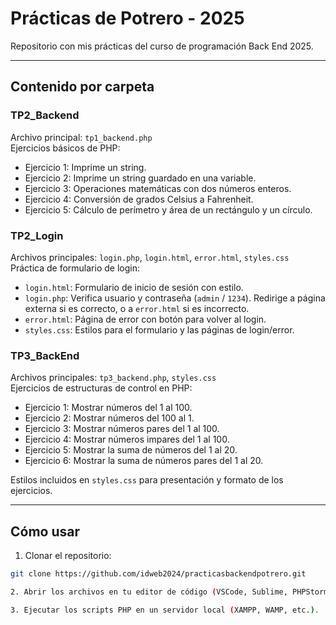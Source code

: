 # Prácticas de Potrero - 2025

Repositorio con mis prácticas del curso de programación Back End 2025.

---

## Contenido por carpeta

### TP2_Backend
Archivo principal: `tp1_backend.php`  
Ejercicios básicos de PHP:
- Ejercicio 1: Imprime un string.
- Ejercicio 2: Imprime un string guardado en una variable.
- Ejercicio 3: Operaciones matemáticas con dos números enteros.
- Ejercicio 4: Conversión de grados Celsius a Fahrenheit.
- Ejercicio 5: Cálculo de perímetro y área de un rectángulo y un círculo.

### TP2_Login
Archivos principales: `login.php`, `login.html`, `error.html`, `styles.css`  
Práctica de formulario de login:
- `login.html`: Formulario de inicio de sesión con estilo.
- `login.php`: Verifica usuario y contraseña (`admin` / `1234`). Redirige a página externa si es correcto, o a `error.html` si es incorrecto.
- `error.html`: Página de error con botón para volver al login.
- `styles.css`: Estilos para el formulario y las páginas de login/error.

### TP3_BackEnd
Archivos principales: `tp3_backend.php`, `styles.css`  
Ejercicios de estructuras de control en PHP:
- Ejercicio 1: Mostrar números del 1 al 100.
- Ejercicio 2: Mostrar números del 100 al 1.
- Ejercicio 3: Mostrar números pares del 1 al 100.
- Ejercicio 4: Mostrar números impares del 1 al 100.
- Ejercicio 5: Mostrar la suma de números del 1 al 20.
- Ejercicio 6: Mostrar la suma de números pares del 1 al 20.

Estilos incluidos en `styles.css` para presentación y formato de los ejercicios.

---

## Cómo usar

1. Clonar el repositorio:

```bash
git clone https://github.com/idweb2024/practicasbackendpotrero.git

2. Abrir los archivos en tu editor de código (VSCode, Sublime, PHPStorm, etc.).

3. Ejecutar los scripts PHP en un servidor local (XAMPP, WAMP, etc.).
